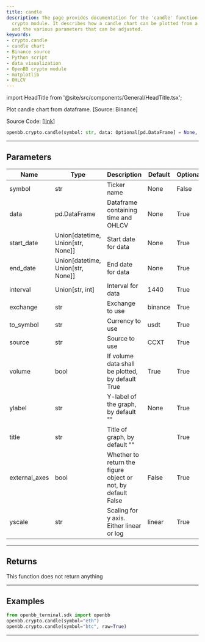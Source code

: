 ```yaml
---
title: candle
description: The page provides documentation for the 'candle' function in the OpenBB
  crypto module. It describes how a candle chart can be plotted from a provided DataFrame,
  and the various parameters that can be adjusted.
keywords:
- crypto.candle
- candle chart
- Binance source
- Python script
- data visualization
- OpenBB crypto module
- matplotlib
- OHLCV
---
```


import HeadTitle from '@site/src/components/General/HeadTitle.tsx';

<HeadTitle title="crypto.candle - Reference | OpenBB SDK Docs" />

Plot candle chart from dataframe. [Source: Binance]

Source Code: [[link](https://github.com/OpenBB-finance/OpenBBTerminal/tree/main/openbb_terminal/cryptocurrency/cryptocurrency_helpers.py#L834)]

```python wordwrap
openbb.crypto.candle(symbol: str, data: Optional[pd.DataFrame] = None, start_date: Union[datetime.datetime, str, NoneType] = None, end_date: Union[datetime.datetime, str, NoneType] = None, interval: Union[str, int] = "1440", exchange: str = "binance", to_symbol: str = "usdt", source: str = "CCXT", volume: bool = True, title: str = "", external_axes: bool = False, yscale: str = "linear", raw: bool = False)
```

---

## Parameters

| Name | Type | Description | Default | Optional |
| ---- | ---- | ----------- | ------- | -------- |
| symbol | str | Ticker name | None | False |
| data | pd.DataFrame | Dataframe containing time and OHLCV | None | True |
| start_date | Union[datetime, Union[str, None]] | Start date for data | None | True |
| end_date | Union[datetime, Union[str, None]] | End date for data | None | True |
| interval | Union[str, int] | Interval for data | 1440 | True |
| exchange | str | Exchange to use | binance | True |
| to_symbol | str | Currency to use | usdt | True |
| source | str | Source to use | CCXT | True |
| volume | bool | If volume data shall be plotted, by default True | True | True |
| ylabel | str | Y-label of the graph, by default "" | None | True |
| title | str | Title of graph, by default "" |  | True |
| external_axes | bool | Whether to return the figure object or not, by default False | False | True |
| yscale | str | Scaling for y axis.  Either linear or log | linear | True |


---

## Returns

This function does not return anything

---

## Examples

```python
from openbb_terminal.sdk import openbb
openbb.crypto.candle(symbol="eth")
openbb.crypto.candle(symbol="btc", raw=True)
```

---

